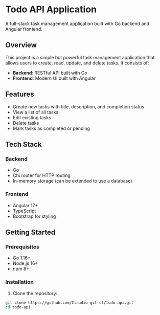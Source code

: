 # Todo API Application

A full-stack task management application built with Go backend and Angular frontend.

## Overview

This project is a simple but powerful task management application that allows users to create, read, update, and delete tasks. It consists of:

- **Backend**: RESTful API built with Go
- **Frontend**: Modern UI built with Angular

## Features

- Create new tasks with title, description, and completion status
- View a list of all tasks
- Edit existing tasks
- Delete tasks
- Mark tasks as completed or pending

## Tech Stack

### Backend
- Go
- Chi router for HTTP routing
- In-memory storage (can be extended to use a database)

### Frontend
- Angular 17+
- TypeScript
- Bootstrap for styling

## Getting Started

### Prerequisites

- Go 1.16+
- Node.js 16+
- npm 8+

### Installation

1. Clone the repository:
```bash
git clone https://github.com/Claudio-git-cl/todo-api.git
cd todo-api
